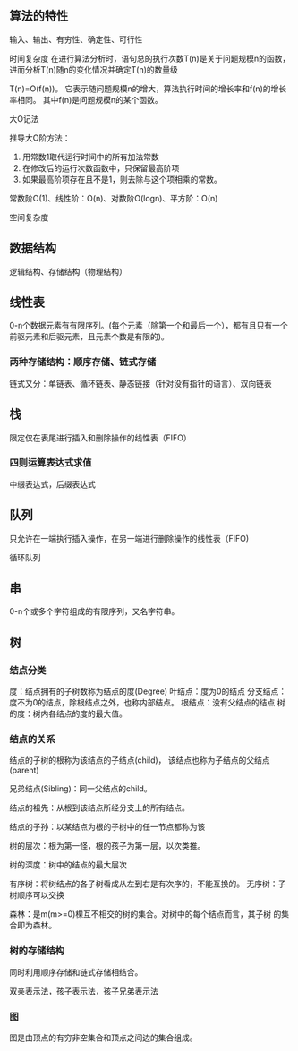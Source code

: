 ## 算法的特性
输入、输出、有穷性、确定性、可行性



时间复杂度
在进行算法分析时，语句总的执行次数T(n)是关于问题规模n的函数，
进而分析T(n)随n的变化情况并确定T(n)的数量级

T(n)=O(f(n))。
它表示随问题规模n的增大，算法执行时间的增长率和f(n)的增长率相同。
其中f(n)是问题规模n的某个函数。

大O记法

推导大O阶方法：
1. 用常数1取代运行时间中的所有加法常数
2. 在修改后的运行次数函数中，只保留最高阶项
3. 如果最高阶项存在且不是1，则去除与这个项相乘的常数。


常数阶O(1)、线性阶：O(n)、对数阶O(logn)、平方阶：O(n)

空间复杂度

## 数据结构

逻辑结构、存储结构（物理结构）

## 线性表
0-n个数据元素有有限序列。(每个元素（除第一个和最后一个），都有且只有一个前驱元素和后驱元素，且元素个数是有限的)。

### 两种存储结构：顺序存储、链式存储

链式又分：单链表、循环链表、静态链接（针对没有指针的语言）、双向链表


## 栈

限定仅在表尾进行插入和删除操作的线性表（FIFO）

### 四则运算表达式求值

中缀表达式，后缀表达式

## 队列
只允许在一端执行插入操作，在另一端进行删除操作的线性表（FIFO)

循环队列

## 串
0-n个或多个字符组成的有限序列，又名字符串。


## 树

### 结点分类
度：结点拥有的子树数称为结点的度(Degree)
叶结点：度为0的结点
分支结点：度不为0的结点，除根结点之外，也称内部结点。
根结点：没有父结点的结点
树的度：树内各结点的度的最大值。

### 结点的关系

结点的子树的根称为该结点的子结点(child)，
该结点也称为子结点的父结点(parent)

兄弟结点(Sibling)：同一父结点的child。

结点的祖先：从根到该结点所经分支上的所有结点。

结点的子孙：以某结点为根的子树中的任一节点都称为该

树的层次：根为第一怪，根的孩子为第一层，以次类推。

树的深度：树中的结点的最大层次

有序树：将树结点的各子树看成从左到右是有次序的，不能互换的。
无序树：子树顺序可以交换

森林：是m(m>=0)棵互不相交的树的集合。对树中的每个结点而言，其子树
的集合即为森林。

### 树的存储结构

同时利用顺序存储和链式存储相结合。

双亲表示法，孩子表示法，孩子兄弟表示法


### 图

图是由顶点的有穷非空集合和顶点之间边的集合组成。

